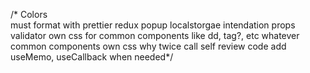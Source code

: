 /* Colors\
must format with prettier
redux
popup
localstorgae
intendation props validator own css for common components like dd,
tag?,
etc whatever common components 
own css
why twice call
self review code
add useMemo, useCallback when needed*/